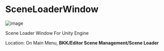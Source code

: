 # SceneLoaderWindow

![image](https://github.com/Kokyung/SceneLoaderWindow/assets/43735316/c9fc9868-6b60-4ff9-8c81-712fd5ee4a18)


 Scene Loader Window For Unity Engine

 Location: On Main Menu, **BKK/Editor Scene Management/Scene Loader**
